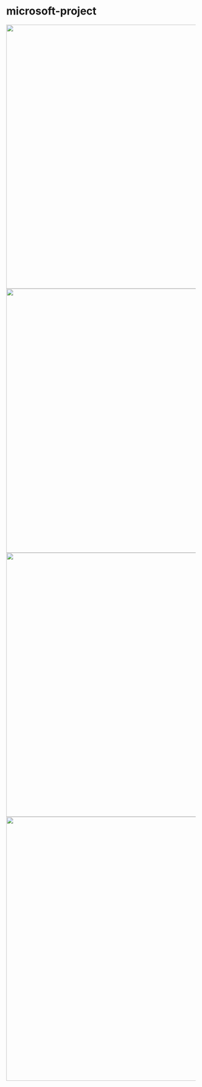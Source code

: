 # microsoft-project

<div align="center">
<img src="https://user-images.githubusercontent.com/105253015/193954877-0a309ac0-4c33-4acc-ac6f-36f71396eab8.png" width="700" />
</div>

<div align="center">
<img src="https://user-images.githubusercontent.com/105253015/193954880-0e9415f3-33d3-4afa-a479-73191cf1f896.png" width="700" />
</div>

<div align="center">
<img src="https://user-images.githubusercontent.com/105253015/193954870-fc4f165d-b3c0-450c-9b66-4c61c3474717.png" width="700" />
</div>

<div align="center">
<img src="https://user-images.githubusercontent.com/105253015/193954876-d539c602-6806-4161-b5d7-f3ee0f5a84b7.png" width="700" />
</div>
